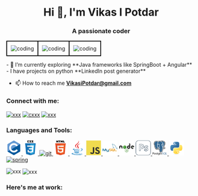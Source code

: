 <h1 align="center">Hi 👋, I'm Vikas I Potdar</h1>
<h3 align="center">A passionate coder</h3>
<table>
  <tr>
    <td align="left" style="border: 2px solid black; padding: 10px;">
      <img src="https://media1.giphy.com/media/v1.Y2lkPTc5MGI3NjExNnVuNWZuOXk5dmc5b2JyZjZucWo2Nng0YmRjZ3d1bjdmb3Qzc25tdiZlcD12MV9pbnRlcm5hbF9naWZfYnlfaWQmY3Q9Zw/l0HeqpHy8Gkwlwuly/giphy.gif" alt="coding" width="300"/>
    </td>
    <td align="right" style="border: 2px solid black; padding: 10px;">
      <img src="https://media1.giphy.com/media/v1.Y2lkPTc5MGI3NjExMmVkcDUyaGJxajk0cnAxb3Q1c3Y0dGRsZnlkY3ppc2k0Z2h0YTlueSZlcD12MV9pbnRlcm5hbF9naWZfYnlfaWQmY3Q9Zw/26SdS6M9jzxdqq72JU/giphy.gif" alt="coding" width="300"/>
    </td>
     <td align="right" style="border: 2px solid black; padding: 10px;">
      <img src="https://media1.giphy.com/media/v1.Y2lkPTc5MGI3NjExbG5saTllenAzeWF2ZHh1aG5ldHN2cG02bHd0NzlrdnJteWJxdXJpNyZlcD12MV9pbnRlcm5hbF9naWZfYnlfaWQmY3Q9Zw/3o7abwNsMbZLWAxK0g/giphy.gif" alt="coding" width="300"/>
    </td>
  </tr>
</table>
- 🌱 I’m currently exploring **Java frameworks like SpringBoot + Angular**   
- I have projects on python **LinkedIn post generator**

- 📫 How to reach me **VikasiPotdar@gmail.com**

<h3 align="left">Connect with me:</h3>
<p align="left">
<a href="https://linkedin.com/in/xxx" target="blank"><img align="center" src="https://raw.githubusercontent.com/rahuldkjain/github-profile-readme-generator/master/src/images/icons/Social/linked-in-alt.svg" alt="xxx" height="30" width="40" /></a>
<a href="https://www.leetcode.com/cxxx" target="blank"><img align="center" src="https://raw.githubusercontent.com/rahuldkjain/github-profile-readme-generator/master/src/images/icons/Social/leet-code.svg" alt="cxxx" height="30" width="40" /></a>
<a href="https://auth.geeksforgeeks.org/user/xxx" target="blank"><img align="center" src="https://raw.githubusercontent.com/rahuldkjain/github-profile-readme-generator/master/src/images/icons/Social/geeks-for-geeks.svg" alt="xxx" height="30" width="40" /></a>
</p>

<h3 align="left">Languages and Tools:</h3>
<p align="left"> <a href="https://www.cprogramming.com/" target="_blank" rel="noreferrer"> <img src="https://raw.githubusercontent.com/devicons/devicon/master/icons/c/c-original.svg" alt="c" width="40" height="40"/> </a> <a href="https://www.w3schools.com/css/" target="_blank" rel="noreferrer"> <img src="https://raw.githubusercontent.com/devicons/devicon/master/icons/css3/css3-original-wordmark.svg" alt="css3" width="40" height="40"/> </a> <a href="https://git-scm.com/" target="_blank" rel="noreferrer"> <img src="https://www.vectorlogo.zone/logos/git-scm/git-scm-icon.svg" alt="git" width="40" height="40"/> </a> <a href="https://www.w3.org/html/" target="_blank" rel="noreferrer"> <img src="https://raw.githubusercontent.com/devicons/devicon/master/icons/html5/html5-original-wordmark.svg" alt="html5" width="40" height="40"/> </a> <a href="https://www.java.com" target="_blank" rel="noreferrer"> <img src="https://raw.githubusercontent.com/devicons/devicon/master/icons/java/java-original.svg" alt="java" width="40" height="40"/> </a> <a href="https://developer.mozilla.org/en-US/docs/Web/JavaScript" target="_blank" rel="noreferrer"> <img src="https://raw.githubusercontent.com/devicons/devicon/master/icons/javascript/javascript-original.svg" alt="javascript" width="40" height="40"/> </a> <a href="https://www.mysql.com/" target="_blank" rel="noreferrer"> <img src="https://raw.githubusercontent.com/devicons/devicon/master/icons/mysql/mysql-original-wordmark.svg" alt="mysql" width="40" height="40"/> </a> <a href="https://nodejs.org" target="_blank" rel="noreferrer"> <img src="https://raw.githubusercontent.com/devicons/devicon/master/icons/nodejs/nodejs-original-wordmark.svg" alt="nodejs" width="40" height="40"/> </a> <a href="https://www.photoshop.com/en" target="_blank" rel="noreferrer"> <img src="https://raw.githubusercontent.com/devicons/devicon/master/icons/photoshop/photoshop-line.svg" alt="photoshop" width="40" height="40"/> </a> <a href="https://www.postgresql.org" target="_blank" rel="noreferrer"> <img src="https://raw.githubusercontent.com/devicons/devicon/master/icons/postgresql/postgresql-original-wordmark.svg" alt="postgresql" width="40" height="40"/> </a> <a href="https://www.python.org" target="_blank" rel="noreferrer"> <img src="https://raw.githubusercontent.com/devicons/devicon/master/icons/python/python-original.svg" alt="python" width="40" height="40"/> </a> <a href="https://spring.io/" target="_blank" rel="noreferrer"> <img src="https://www.vectorlogo.zone/logos/springio/springio-icon.svg" alt="spring" width="40" height="40"/> </a> </p>

<p><img align="left" src="https://github-readme-stats.vercel.app/api/top-langs?username=VikasIP28&show_icons=true&locale=en&layout=compact" alt="xxx" /></p>

<p>&nbsp;<img align="center" src="https://github-readme-stats.vercel.app/api?username=VikasIP28&show_icons=true&locale=en" alt="xxx" /></p>

### Here's me at work:


